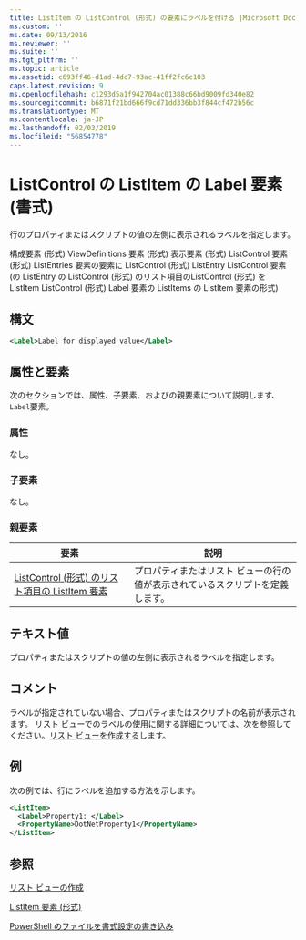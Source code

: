 ```yaml
---
title: ListItem の ListControl (形式) の要素にラベルを付ける |Microsoft Docs
ms.custom: ''
ms.date: 09/13/2016
ms.reviewer: ''
ms.suite: ''
ms.tgt_pltfrm: ''
ms.topic: article
ms.assetid: c693ff46-d1ad-4dc7-93ac-41ff2fc6c103
caps.latest.revision: 9
ms.openlocfilehash: c1293d5a1f942704ac01388c66bd9009fd340e82
ms.sourcegitcommit: b6871f21bd666f9cd71dd336bb3f844cf472b56c
ms.translationtype: MT
ms.contentlocale: ja-JP
ms.lasthandoff: 02/03/2019
ms.locfileid: "56854778"
---
```

# <a name="label-element-for-listitem-for-listcontrol-format"></a>ListControl の ListItem の Label 要素 (書式)

行のプロパティまたはスクリプトの値の左側に表示されるラベルを指定します。

構成要素 (形式) ViewDefinitions 要素 (形式) 表示要素 (形式) ListControl 要素 (形式) ListEntries 要素の要素に ListControl (形式) ListEntry ListControl 要素 (の ListEntry の ListControl (形式) のリスト項目のListControl (形式) を ListItem ListControl (形式) Label 要素の ListItems の ListItem 要素の形式)

## <a name="syntax"></a>構文

```xml
<Label>Label for displayed value</Label>
```

## <a name="attributes-and-elements"></a>属性と要素

次のセクションでは、属性、子要素、およびの親要素について説明します、`Label`要素。

### <a name="attributes"></a>属性

なし。

### <a name="child-elements"></a>子要素

なし。

### <a name="parent-elements"></a>親要素

|要素|説明|
|-------------|-----------------|
|[ListControl (形式) のリスト項目の ListItem 要素](./listitem-element-for-listitems-for-listcontrol-format.md)|プロパティまたはリスト ビューの行の値が表示されているスクリプトを定義します。|

## <a name="text-value"></a>テキスト値

プロパティまたはスクリプトの値の左側に表示されるラベルを指定します。

## <a name="remarks"></a>コメント

ラベルが指定されていない場合、プロパティまたはスクリプトの名前が表示されます。 リスト ビューでのラベルの使用に関する詳細については、次を参照してください。[リスト ビューを作成する](./creating-a-list-view.md)します。

## <a name="example"></a>例

次の例では、行にラベルを追加する方法を示します。

```xml
<ListItem>
  <Label>Property1: </Label>
  <PropertyName>DotNetProperty1</PropertyName>
</ListItem>

```

## <a name="see-also"></a>参照

[リスト ビューの作成](./creating-a-list-view.md)

[ListItem 要素 (形式)](./listitem-element-for-listitems-for-listcontrol-format.md)

[PowerShell のファイルを書式設定の書き込み](./writing-a-powershell-formatting-file.md)
